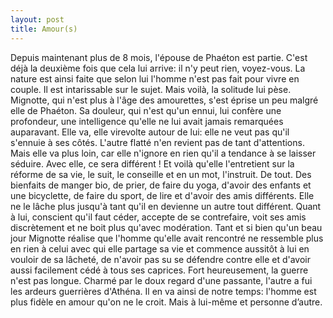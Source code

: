 ```yaml
---
layout: post
title: Amour(s)
---
```



Depuis maintenant plus de 8 mois, l'épouse de Phaéton est partie. C'est déjà la deuxième fois que cela lui arrive: il n'y peut rien, voyez-vous. La nature est ainsi faite que selon lui l'homme n'est pas fait pour vivre en couple. Il est intarissable sur le sujet. Mais voilà, la solitude lui pèse.
Mignotte, qui n'est plus à l'âge des amourettes, s'est éprise un peu malgré elle de Phaéton. Sa douleur, qui n'est qu'un ennui, lui confère une profondeur, une intelligence qu'elle ne lui avait jamais remarquées auparavant. Elle va, elle virevolte autour de lui: elle ne veut pas qu'il s'ennuie à ses côtés. L'autre flatté n'en revient pas de tant d'attentions. Mais elle va plus loin, car elle n'ignore en rien qu'il a tendance à se laisser séduire.
Avec elle, ce sera différent !
Et voilà qu'elle l'entretient sur la réforme de sa vie, le suit, le conseille et en un mot, l'instruit. De tout. Des bienfaits de manger bio, de prier, de faire du yoga, d'avoir des enfants et une bicyclette, de faire du sport, de lire et d'avoir des amis différents. Elle ne le lâche plus jusqu'à tant qu'il en devienne un autre tout différent. Quant à lui, conscient qu'il faut céder, accepte de se contrefaire, voit ses amis discrètement et ne boit plus qu'avec modération. Tant et si bien qu'un beau jour Mignotte réalise que l'homme qu'elle avait rencontré ne ressemble plus en rien à celui avec qui elle partage sa vie et commence aussitôt à lui en vouloir de sa lâcheté, de n'avoir pas su se défendre contre elle et d'avoir aussi facilement cédé à tous ses caprices.
Fort heureusement, la guerre n'est pas longue. Charmé par le doux regard d'une passante, l'autre a fui les ardeurs guerrières d'Athéna.
Il en va ainsi de notre temps: l'homme est plus fidèle en amour qu'on ne le croit. Mais à lui-même et personne d’autre.